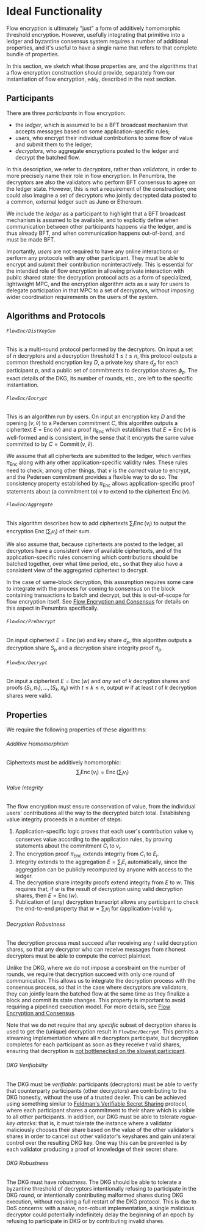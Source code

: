 # Ideal Functionality

Flow encryption is ultimately "just" a form of additively homomorphic threshold
encryption.  However, usefully integrating that primitive into a ledger and
byzantine consensus system requires a number of additional properties, and it's
useful to have a single name that refers to that complete bundle of properties.

In this section, we sketch what those properties are, and the algorithms that a
flow encryption construction should provide, separately from our instantiation
of flow encryption, `eddy`, described in the next section.

## Participants

There are three *participants* in flow encryption:

* the *ledger*, which is assumed to be a BFT broadcast mechanism that accepts messages based on some application-specific rules;
* *users*, who encrypt their individual contributions to some flow of value and submit them to the ledger;
* *decryptors*, who aggregate encryptions posted to the ledger and decrypt the batched flow.

In this description, we refer to *decryptors*, rather than *validators*, in
order to more precisely name their role in flow encryption.  In Penumbra, the
decryptors are also the validators who perform BFT consensus to agree on the
ledger state.  However, this is not a requirement of the construction; one could
also imagine a set of decryptors who jointly decrypted data posted to a common,
external ledger such as Juno or Ethereum.

We include the *ledger* as a participant to highlight that a BFT broadcast
mechanism is assumed to be available, and to explicitly define when
communication between other participants happens via the ledger, and is thus
already BFT, and when communication happens out-of-band, and must be made BFT.

Importantly, *users* are not required to have any online interactions or perform
any protocols with any other participant.  They must be able to encrypt and
submit their contribution noninteractively.  This is essential for the intended
role of flow encryption in allowing private interaction with public shared
state: the decryption protocol acts as a form of specialized, lightweight MPC,
and the encryption algorithm acts as a way for users to delegate participation
in that MPC to a set of decryptors, without imposing wider coordination
requirements on the users of the system.

## Algorithms and Protocols

###### `FlowEnc/DistKeyGen`

This is a multi-round protocol performed by the decryptors.  On input a set of
$n$ decryptors and a decryption threshold $1 \leq t \leq n$, this protocol
outputs a common threshold encryption key $D$, a private key share $d_p$ for
each participant $p$, and a public set of commitments to decryption shares
$\phi_p$.  The exact details of the DKG, its number of rounds, etc., are left to
the specific instantiation.

###### `FlowEnc/Encrypt`

This is an algorithm run by users. On input an encryption key $D$ and the opening
$(v, \widetilde{v})$
to a Pedersen commitment $C$, this algorithm outputs a
ciphertext $E = \operatorname{Enc}(v)$ and a proof $\pi_{\operatorname{Enc}}$ which establishes that
$E = \operatorname{Enc}(v)$ is well-formed and is consistent, in the sense that it
encrypts the same value committed to by $C = \operatorname{Commit}(v, \widetilde{v})$.

We assume that all ciphertexts are submitted to the ledger, which verifies 
$\pi_{\operatorname{Enc}}$ along with any other application-specific validity
rules.  These rules need to check, among other things, that $v$ is the *correct*
value to encrypt, and the Pedersen commitment provides a flexible way to do so.
The consistency property established by $\pi_{\operatorname{Enc}}$ allows
application-specific proof statements about (a commitment to) $v$ to extend to
the ciphertext $\operatorname{Enc}(v)$.

###### `FlowEnc/Aggregate`

This algorithm describes how to add ciphertexts $\sum_i \operatorname{Enc}(v_i)$ to
output the encryption $\operatorname{Enc}(\sum_i v_i)$ of their sum.

We also assume that, because ciphertexts are posted to the ledger, all
decryptors have a consistent view of available ciphertexts, and of the
application-specific rules concerning which contributions should be batched
together, over what time period, etc., so that they also have a consistent view
of the aggregated ciphertext to decrypt.  

In the case of same-block decryption,
this assumption requires some care to integrate with the process for coming to
consensus on the block containing transactions to batch and decrypt, but this is
out-of-scope for flow encryption itself.  See [Flow Encryption and
Consensus](../flow-encryption/flow-consensus.md) for details on this aspect in
Penumbra specifically.

###### `FlowEnc/PreDecrypt`

On input ciphertext $E = \operatorname{Enc}(w)$ and key share $d_p$, this algorithm outputs a decryption share $S_p$ and a decryption share integrity proof $\pi_p$.

###### `FlowEnc/Decrypt`

On input a ciphertext $E = \operatorname{Enc}(w)$ and *any set* of $k$ decryption
shares and proofs 
$(S_1, \pi_1), \ldots, (S_k, \pi_k)$ 
with
$t \leq k \leq n$,
output $w$ if at least $t$ of $k$ decryption shares were valid.

## Properties

We require the following properties of these algorithms:

###### Additive Homomorphism

Ciphertexts must be additively homomorphic:
$$
\sum_i \operatorname{Enc}(v_i) = \operatorname{Enc}\left(\sum_i v_i\right)
$$

###### Value Integrity

The flow encryption must ensure conservation of value, from the individual
users' contributions all the way to the decrypted batch total.  Establishing
value integrity proceeds in a number of steps:

1. Application-specific logic proves that each user's contribution value $v_i$ conserves value according to the application rules, by proving statements about the commitment $C_{i}$ to $v_{i}$.
2. The encryption proof $\pi_{\operatorname{Enc}}$ extends integrity from $C_{i}$ to $E_{i}$.
3. Integrity extends to the aggregation $E = \sum_i E_i$ automatically, since the aggregation can be publicly recomputed by anyone with access to the ledger.
4. The decryption share integrity proofs extend integrity from $E$ to $w$.  This requires that, if $w$ is the result of decryption using valid decryption shares, then $E = \operatorname{Enc}(w)$.
5. Publication of (any) decryption transcript allows any participant to check the end-to-end property that $w = \sum_i v_i$ for (application-)valid $v_i$.

###### Decryption Robustness

The decryption process must succeed after receiving any $t$ valid decryption
shares, so that any decryptor who can receive messages from $t$ honest
decryptors must be able to compute the correct plaintext.

Unlike the DKG, where we do not impose a constraint on the number of rounds, we
require that decryption succeed with only one round of communication.  This
allows us to integrate the decryption process with the consensus process, so
that in the case where decryptors are validators, they can jointly learn the
batched flow at the same time as they finalize a block and commit its state
changes.  This property is important to avoid requiring a pipelined execution
model.  For more details, see [Flow Encryption and
Consensus](../flow-encryption/flow-consensus.md).

Note that we do not require that any *specific* subset of decryption shares is
used to get the (unique) decryption result in `FlowEnc/Decrypt`.  This permits a
streaming implementation where all $n$ decryptors participate, but decryption
completes for each participant as soon as they receive $t$ valid shares,
ensuring that decryption is [not bottlenecked on the slowest
participant][tail-at-scale].

###### DKG Verifiability

The DKG must be *verifiable*:
participants (decryptors) must be able to verify that counterparty participants
(other decryptors) are contributing to the DKG honestly, without the use of a
trusted dealer. This can be achieved using something similar to [Feldman's
Verifiable Secret Sharing][feldman] protocol, where each participant shares a
commitment to their share which is visible to all other participants. In
addition, our DKG must be able to tolerate *rogue-key attacks*: that is, it
must tolerate the instance where a validator maliciously chooses their share
based on the value of the other validator's shares in order to cancel out other
validator's keyshares and gain unilateral control over the resulting DKG key.
One way this can be prevented is by each validator producing a proof of
knowledge of their secret share.

###### DKG Robustness

The DKG must have *robustness*. The DKG should be able to tolerate a byzantine
threshold of decryptors intentionally refusing to participate in the DKG round,
or intentionally contributing malformed shares during DKG execution, without
requiring a full restart of the DKG protocol. This is due to DoS concerns: with
a naive, non-robust implementation, a single malicious decryptor could
potentially indefinitely delay the beginning of an epoch by refusing to
participate in DKG or by contributing invalid shares.

[tail-at-scale]: https://cseweb.ucsd.edu/classes/sp18/cse291-c/post/schedule/p74-dean.pdf


[ethdkg]: https://eprint.iacr.org/2019/985
[feldman]: https://www.cs.umd.edu/~gasarch/TOPICS/secretsharing/feldmanVSS.pdf
[gennaro]: http://citeseerx.ist.psu.edu/viewdoc/download?doi=10.1.1.134.6445&rep=rep1&type=pdf
[GJMMST]: https://eprint.iacr.org/2021/005.pdf
[frost]: https://eprint.iacr.org/2020/852.pdf
